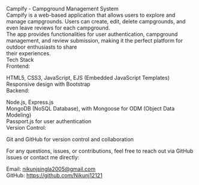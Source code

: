 Campify - Campground Management System <br>
Campify is a web-based application that allows users to explore and manage campgrounds. Users can create, edit, delete campgrounds, and even leave reviews for each campground.<br> The app provides functionalities for user authentication, campground management, and review submission, making it the perfect platform for outdoor enthusiasts to share <br>their experiences.<br>
Tech Stack<br>
Frontend:<br>

HTML5, CSS3, JavaScript, EJS (Embedded JavaScript Templates)<br>
Responsive design with Bootstrap<br>
Backend:<br>

Node.js, Express.js<br>
MongoDB (NoSQL Database), with Mongoose for ODM (Object Data Modeling)<br>
Passport.js for user authentication<br>
Version Control:<br>

Git and GitHub for version control and collaboration<br>


For any questions, issues, or contributions, feel free to reach out via GitHub issues or contact me directly:<br>

Email: nikunjsingla2005@gmail.com<br>
GitHub: https://github.com/Nikunj12121 <br>
